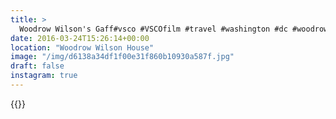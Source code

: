 ```yaml
---
title: >
  Woodrow Wilson's Gaff#vsco #VSCOfilm #travel #washington #dc #woodrowwilson #interior
date: 2016-03-24T15:26:14+00:00
location: "Woodrow Wilson House"
image: "/img/d6138a34df1f00e31f860b10930a587f.jpg"
draft: false
instagram: true
---
```


{{<photo src="/img/d6138a34df1f00e31f860b10930a587f.jpg">}}
